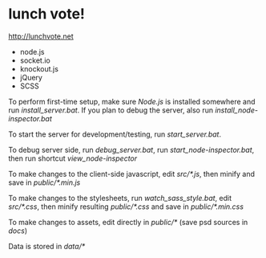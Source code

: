 lunch vote!
==========

http://lunchvote.net

* node.js
* socket.io
* knockout.js
* jQuery
* SCSS

To perform first-time setup, make sure *Node.js* is installed somewhere and run *install_server.bat*. If you plan to debug the server, also run *install_node-inspector.bat*

To start the server for development/testing, run *start_server.bat*. 

To debug server side, run *debug_server.bat*, run *start_node-inspector.bat*, then run shortcut *view_node-inspector*

To make changes to the client-side javascript, edit _src/*.js_, then minify and save in _public/*.min.js_

To make changes to the stylesheets, run *watch_sass_style.bat*, edit _src/*.css_, then minify resulting _public/*.css_ and save in _public/*.min.css_

To make changes to assets, edit directly in _public/*_ (save psd sources in _docs_)

Data is stored in _data/*_


